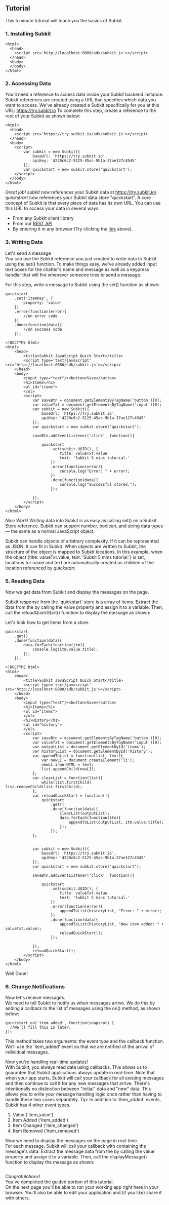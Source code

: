 ## Tutorial

This 5 minute tutorial will teach you the basics of Subkit.

### 1. Installing Subkit

```
<html>
  <head>
    <script src='http://localhost:8080/sdk/subkit.js'></script>
  </head>
  <body>
  </body>
</html>
```

### 2. Accessing Data
You'll need a reference to access data inside your Subkit backend instance. Subkit references are created using a URL that specifies which data you want to access. We've already created a Subkit specifically for you at this URL:
https://try.subkit.io
To complete this step, create a reference to the root of your Subkit as shown below:

```
<html>
  <head>
    <script src='https://try.subkit.io/sdk/subkit.js'></script>
  </head>
  <body>
  	<script>
		var subkit = new Subkit({
			baseUrl: 'https://try.subkit.io',
			apiKey: '4220c6c2-5125-45ac-9b1a-37ae127c4545'
		});
		var quickstart = new subkit.store('quickstart');
  	</script>
  </body>
</html>
```

_Great job!_
_subkit_ now references your Subkit data at https://try.subkit.io/. _quickstrart_ now references your Subkit data store "quickstart".
A core concept of Subkit is that every piece of data has its own URL. You can use this URL to access your data in several ways:
* From any Subkit client library
* From our [REST API](https://try.subkit.io/doc)
* By entering it in any browser (Try clicking the [link](https://try.subkit.io/store/quickstart) above).

### 3. Writing Data
Let's send a message  
You can use the Subkit reference you just created to write data to Subkit using the set() function.
To make things easy, we've already added input text boxes for the chatter's name and message as well as a keypress handler that will fire whenever someone tries to send a message.


For this step, write a message to Subkit using the set() function as shown:
```
quickstart
	.set('ItemKey', {
		property: 'value'
	})
	.error(function(error){
		//on error code
	})
	.done(function(data){
		//on success code
	});
```
```
<!DOCTYPE html>
<html>
	<head>
		<title>Subkit JavaScript Quick Start</title>
		<script type='text/javascript' src='http://localhost:8080/sdk/subkit.js'></script>
	</head>
	<body>
		<input type="text"/><button>Save</button>
		<h1>Items</h1>
		<ul id="items">
		</ul>
		<script>
			var saveBtn = document.getElementsByTagName('button')[0];
			var valueTxt = document.getElementsByTagName('input')[0];
			var subkit = new Subkit({
				baseUrl: 'https://try.subkit.io',
				apiKey: '4220c6c2-5125-45ac-9b1a-37ae127c4545'
			});
			var quickstart = new subkit.store('quickstart');

			saveBtn.addEventListener('click', function(){
				
				quickstart
					.set(subkit.UUID(), {
						title: valueTxt.value
						text: 'Subkit 5 mins tutorial.'
					})
					.error(function(error){
						console.log("Error: " + error);
					})
					.done(function(data){
						console.log("Successful stored.");
					});

			});
		</script>
	</body>
</html>
```
_Nice Work!_
Writing data into Subkit is as easy as calling set() on a Subkit Store reference.
Subkit can support number, boolean, and string data types — the same as a normal JavaScript object.

Subkit can handle objects of arbitrary complexity. If it can be represented as JSON, it can fit in Subkit.
When objects are written to Subkit, the structure of the object is mapped to Subkit locations. In this example, when the object {title: valueTxt.value, text: 'Subkit 5 mins tutorial.'} is set, locations for name and text are automatically created as children of the location referenced by _quickstart_.

### 5. Reading Data
Now we get data from Subkit and display the messages on the page. 

Subkit response from the 'quickstart' store is a array of items. Extract the data from the by calling the value property and assign it to a variable. Then, call the reloadQuickStart() function to display the message as shown:

Let's look how to get items from a store.

```
quickstart
	.get()
	.done(function(data){
		data.forEach(function(itm){
			console.log(itm.value.title);
		});
	});
```

```
<!DOCTYPE html>
<html>
	<head>
		<title>Subkit JavaScript Quick Start</title>
		<script type='text/javascript' src='http://localhost:8080/sdk/subkit.js'></script>
	</head>
	<body>
		<input type="text"/><button>Save</button>
		<h1>Items</h1>
		<ul id="items">
		</ul>
		<h1>History</h1>
		<ul id="history">
		</ul>
		<script>
			var saveBtn = document.getElementsByTagName('button')[0];
			var valueTxt = document.getElementsByTagName('input')[0];
			var outputList = document.getElementById('items');
			var historyList = document.getElementById('history');
			var appendToList = function(list, text){
				var newLI = document.createElement('li');
				newLI.innerHTML = text;
				list.appendChild(newLI);
			};
			var clearList = function(list){
				while(list.firstChild) list.removeChild(list.firstChild);
			};
			var reloadQuickStart = function(){
				quickstart
					.get()
					.done(function(data){
						clearList(outputList);
						data.forEach(function(itm){
							appendToList(outputList, itm.value.title);
						});
					});
			};


			var subkit = new Subkit({
				baseUrl: 'https://try.subkit.io',
				apiKey: '4220c6c2-5125-45ac-9b1a-37ae127c4545'
			});
			var quickstart = new subkit.store('quickstart');

			saveBtn.addEventListener('click', function(){
				
				quickstart
					.set(subkit.UUID(), {
						title: valueTxt.value
						text: 'Subkit 5 mins tutorial.'
					})
					.error(function(error){
						appendToList(historyList, "Error: " + error);
					})
					.done(function(data){
						appendToList(historyList, "New item added: " + valueTxt.value);
						reloadQuickStart();
					});

			});
			reloadQuickStart();
		</script>
	</body>
</html>
```

Well Done!

### 6. Change Notifications
Now let's receive messages.  
We need to tell Subkit to notify us when messages arrive. We do this by adding a callback to the list of messages using the on() method, as shown below:
```
quickstart.on('item_added', function(snapshot) {
  //We'll fill this in later.
});
```
This method takes two arguments: the event type and the callback function. We'll use the 'item_added' event so that we are notified of the arrival of individual messages.

Now you're handling real-time updates!  
With Subkit, you always read data using callbacks. This allows us to guarantee that Subkit applications always update in real-time.
Note that when your app starts, Subkit will call your callback for all existing messages and then continue to call it for any new messages that arrive. There's intentionally no distinction between "initial" data and "new" data. This allows you to write your message handling logic once rather than having to handle these two cases separately.
Tip: In addition to 'item_added' events, Subkit has 4 other event types.  

1. Value ('item_value')
2. Item Added ('item_added')
3. Item Changed ('item_changed')
4. Item Removed ('item_removed')

Now we need to display the messages on the page in real-time.  
For each message, Subkit will call your callback with containing the message's data.
Extract the message data from the by calling the value property and assign it to a variable. Then, call the displayMessage() function to display the message as shown:

```
```

_Congratulations!_  
You've completed the guided portion of this tutorial.  
On the next page you'll be able to run your working app right here in your browser. You'll also be able to edit your application and (if you like) share it with others.


